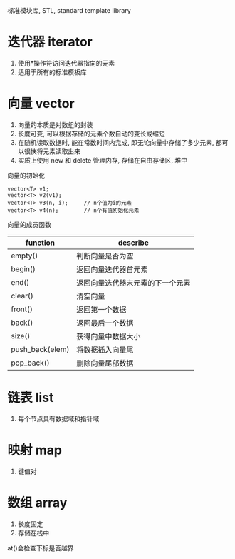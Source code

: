 标准模块库, STL, standard template library

# 迭代器 iterator

1. 使用*操作符访问迭代器指向的元素
2. 适用于所有的标准模板库

# 向量 vector

1. 向量的本质是对数组的封装
2. 长度可变, 可以根据存储的元素个数自动的变长或缩短
3. 在随机读取数据时, 能在常数时间内完成, 即无论向量中存储了多少元素, 都可以很快将元素读取出来
4. 实质上使用 new 和 delete 管理内存, 存储在自由存储区, 堆中

向量的初始化

```
vector<T> v1;
vector<T> v2(v1);
vector<T> v3(n, i);		// n个值为i的元素
vector<T> v4(n);		// n个有值初始化元素
```

向量的成员函数

| function        | describe                   |
| --------------- | -------------------------- |
| empty()         | 判断向量是否为空              |
| begin()         | 返回向量迭代器首元素           |
| end()           | 返回向量迭代器末元素的下一个元素 |
| clear()         | 清空向量                     |
| front()         | 返回第一个数据                |
| back()          | 返回最后一个数据              |
| size()          | 获得向量中数据大小            |
| push_back(elem) | 将数据插入向量尾              |
| pop_back()      | 删除向量尾部数据              |

# 链表 list

1. 每个节点具有数据域和指针域

# 映射 map

1. 键值对

# 数组 array

1. 长度固定
2. 存储在栈中

at()会检查下标是否越界
